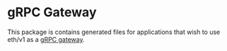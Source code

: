 # gRPC Gateway

This package is contains generated files for applications that wish to use eth/v1 as a 
[gRPC gateway](https://github.com/grpc-ecosystem/grpc-gateway).